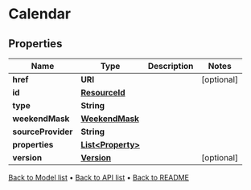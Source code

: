 

# Calendar


## Properties

| Name | Type | Description | Notes |
|------------ | ------------- | ------------- | -------------|
|**href** | **URI** |  |  [optional] |
|**id** | [**ResourceId**](ResourceId.md) |  |  |
|**type** | **String** |  |  |
|**weekendMask** | [**WeekendMask**](WeekendMask.md) |  |  |
|**sourceProvider** | **String** |  |  |
|**properties** | [**List&lt;Property&gt;**](Property.md) |  |  |
|**version** | [**Version**](Version.md) |  |  [optional] |



[Back to Model list](../README.md#documentation-for-models) &#8226; [Back to API list](../README.md#documentation-for-api-endpoints) &#8226; [Back to README](../README.md)


